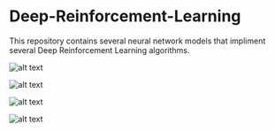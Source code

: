 # Deep-Reinforcement-Learning

This repository contains several neural network models that impliment several Deep Reinforcement Learning algorithms. 

![alt text](https://github.com/artem-oppermann/Deep-Reinforcement-Learning/blob/master/gif%20samples/cartpole_before.gif)

![alt text](https://github.com/artem-oppermann/Deep-Reinforcement-Learning/blob/master/gif%20samples/cartpole_after4.gif)

![alt text](https://github.com/artem-oppermann/Deep-Reinforcement-Learning/blob/master/gif%20samples/pendulum_before.gif)


![alt text](https://github.com/artem-oppermann/Deep-Reinforcement-Learning/blob/master/gif%20samples/pendulum_after.gif)
